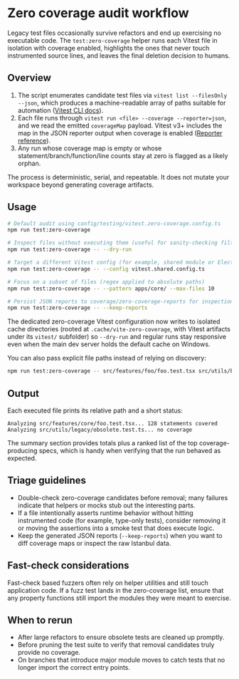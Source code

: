 # Zero coverage audit workflow

Legacy test files occasionally survive refactors and end up exercising no executable code. The `test:zero-coverage` helper runs each Vitest file in isolation with coverage enabled, highlights the ones that never touch instrumented source lines, and leaves the final deletion decision to humans.

## Overview

1. The script enumerates candidate test files via `vitest list --filesOnly --json`, which produces a machine-readable array of paths suitable for automation ([Vitest CLI docs](https://vitest.dev/guide/cli.html#list)).
2. Each file runs through `vitest run <file> --coverage --reporter=json`, and we read the emitted `coverageMap` payload. Vitest v3+ includes the map in the JSON reporter output when coverage is enabled ([Reporter reference](https://vitest.dev/guide/reporters.html#json-reporter)).
3. Any run whose coverage map is empty or whose statement/branch/function/line counts stay at zero is flagged as a likely orphan.

The process is deterministic, serial, and repeatable. It does not mutate your workspace beyond generating coverage artifacts.

## Usage

```bash
# Default audit using config/testing/vitest.zero-coverage.config.ts
npm run test:zero-coverage

# Inspect files without executing them (useful for sanity-checking filters)
npm run test:zero-coverage -- --dry-run

# Target a different Vitest config (for example, shared module or Electron)
npm run test:zero-coverage -- --config vitest.shared.config.ts

# Focus on a subset of files (regex applied to absolute paths)
npm run test:zero-coverage -- --pattern apps/core/ --max-files 10

# Persist JSON reports to coverage/zero-coverage-reports for inspection
npm run test:zero-coverage -- --keep-reports
```

The dedicated zero-coverage Vitest configuration now writes to isolated cache directories (rooted at `.cache/vite-zero-coverage`, with Vitest artifacts under its `vitest/` subfolder) so `--dry-run` and regular runs stay responsive even when the main dev server holds the default cache on Windows.

You can also pass explicit file paths instead of relying on discovery:

```bash
npm run test:zero-coverage -- src/features/foo/foo.test.tsx src/utils/bar.test.ts
```

## Output

Each executed file prints its relative path and a short status:

```text
Analyzing src/features/core/foo.test.tsx... 128 statements covered
Analyzing src/utils/legacy/obsolete.test.ts... no coverage
```

The summary section provides totals plus a ranked list of the top coverage-producing specs, which is handy when verifying that the run behaved as expected.

## Triage guidelines

- Double-check zero-coverage candidates before removal; many failures indicate that helpers or mocks stub out the interesting parts.
- If a file intentionally asserts runtime behavior without hitting instrumented code (for example, type-only tests), consider removing it or moving the assertions into a smoke test that does execute logic.
- Keep the generated JSON reports (`--keep-reports`) when you want to diff coverage maps or inspect the raw Istanbul data.

## Fast-check considerations

Fast-check based fuzzers often rely on helper utilities and still touch application code. If a fuzz test lands in the zero-coverage list, ensure that any property functions still import the modules they were meant to exercise.

## When to rerun

- After large refactors to ensure obsolete tests are cleaned up promptly.
- Before pruning the test suite to verify that removal candidates truly provide no coverage.
- On branches that introduce major module moves to catch tests that no longer import the correct entry points.
